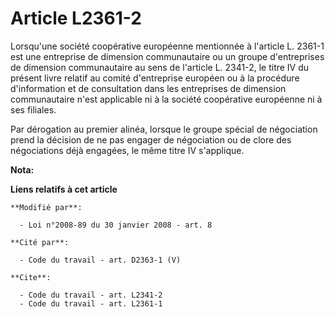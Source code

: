 # Article L2361-2

Lorsqu'une société coopérative européenne mentionnée à l'article L. 2361-1 est une entreprise de dimension communautaire ou
un groupe d'entreprises de dimension communautaire au sens de l'article L. 2341-2, le titre IV du présent livre relatif au
comité d'entreprise européen ou à la procédure d'information et de consultation dans les entreprises de dimension
communautaire n'est applicable ni à la société coopérative européenne ni à ses filiales. 

Par dérogation au premier alinéa, lorsque le groupe spécial de négociation prend la décision de ne pas engager de négociation
ou de clore des négociations déjà engagées, le même titre IV s'applique.

**Nota:**



**Liens relatifs à cet article**

	**Modifié par**:

	  - Loi n°2008-89 du 30 janvier 2008 - art. 8

	**Cité par**:

	  - Code du travail - art. D2363-1 (V)

	**Cite**:

	  - Code du travail - art. L2341-2
	  - Code du travail - art. L2361-1
